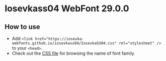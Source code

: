 # Iosevkass04 WebFont 29.0.0

## How to use

- Add `<link href="https://iosevka-webfonts.github.io/iosevkass04/IosevkaSS04.css" rel="stylesheet" />` to your `<head>`.
- Check out the [CSS file](./IosevkaSS04.css) for browsing the name of font family.

